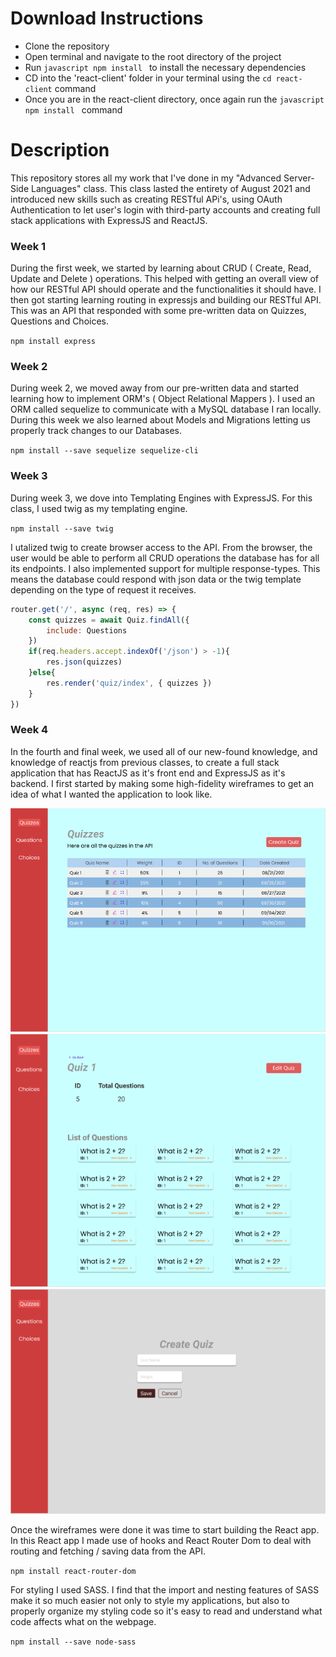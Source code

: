 # Download Instructions

- Clone the repository
- Open terminal and navigate to the root directory of the project
- Run ```javascript npm install ``` to install the necessary dependencies
- CD into the 'react-client' folder in your terminal using the ```cd react-client``` command
- Once you are in the react-client directory, once again run the ```javascript npm install ``` command

# Description
This repository stores all my work that I've done in my "Advanced Server-Side Languages" class. This class lasted the entirety of August 2021 and introduced 
new skills such as creating RESTful APi's, using OAuth Authentication to let user's login with third-party accounts and creating full stack applications with 
ExpressJS and ReactJS.


### Week 1
During the first week, we started by learning about CRUD ( Create, Read, Update and Delete ) operations. This helped with getting an overall view of how our 
RESTful API should operate and the functionalities it should have. I then got starting learning routing in expressjs and building our RESTful API. This was
an API that responded with some pre-written data on Quizzes, Questions and Choices.

`npm install express`

### Week 2
During week 2, we moved away from our pre-written data and started learning how to implement ORM's ( Object Relational Mappers ). I used an ORM called 
sequelize to communicate with a MySQL database I ran locally. During this week we also learned about Models and Migrations letting us properly track changes 
to our Databases.

`npm install --save sequelize sequelize-cli`

### Week 3
During week 3, we dove into Templating Engines with ExpressJS. For this class, I used twig as my templating engine. 

`npm install --save twig`

I utalized twig to create browser access 
to the API. From the browser, the user would be able to perform all CRUD operations the database has for all its endpoints. I also implemented support for
multiple response-types. This means the database could respond with json data or the twig template depending on the type of request it receives. 

```javascript
router.get('/', async (req, res) => {
    const quizzes = await Quiz.findAll({
        include: Questions
    })
    if(req.headers.accept.indexOf('/json') > -1){
        res.json(quizzes)
    }else{
        res.render('quiz/index', { quizzes })
    }
})
```

### Week 4
In the fourth and final week, we used all of our new-found knowledge, and knowledge of reactjs from previous classes, to create a full stack application
that has ReactJS as it's front end and ExpressJS as it's backend. I first started by making some high-fidelity wireframes to get an idea of what I wanted 
the application to look like.

![Index Route View](./design/index-view.png)
![Specific Item Route View](./design/item-view.png)
![Create Route View](./design/create-view.png)

Once the wireframes were done it was time to start building the React app. In this React app I made use of hooks and React Router Dom to deal with routing
and fetching / saving data from the API.

`npm install react-router-dom`

For styling I used SASS. I find that the import and nesting features of SASS make it so much easier not only to style my applications, but also to properly
organize my styling code so it's easy to read and understand what code affects what on the webpage.

`npm install --save node-sass`

